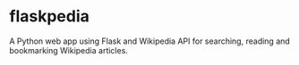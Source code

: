 # flaskpedia
A Python web app using Flask and Wikipedia API for searching, reading and bookmarking Wikipedia articles.
